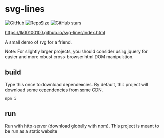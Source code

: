 # svg-lines

![GitHub](https://img.shields.io/github/license/LK00100100/svg-lines.svg)
![RepoSize](https://img.shields.io/github/repo-size/LK00100100/svg-lines.svg)
![GitHub stars](https://img.shields.io/github/stars/LK00100100/svg-lines.svg?style=social)

https://lk00100100.github.io/svg-lines/index.html

A small demo of svg for a friend.

Note: For slightly larger projects, you should consider using jquery for easier and more robust cross-browser html DOM manipulation.

## build

Type this once to download dependencies.
By default, this project will download some dependencies from some CDN.

```
npm i
```

## run

Run with http-server (download globally with npm).
This project is meant to be run as a static website
